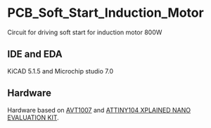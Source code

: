 # PCB_Soft_Start_Induction_Motor
Circuit for driving soft start for induction motor 800W

## IDE and EDA
KiCAD 5.1.5 and Microchip studio 7.0

## Hardware
Hardware based on [AVT1007](https://sklep.avt.pl/avt1007.html) and [ATTINY104 XPLAINED NANO EVALUATION KIT](https://www.microchip.com/en-us/development-tool/attiny104-xnano).


